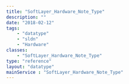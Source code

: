 ```yaml
---
title: "SoftLayer_Hardware_Note_Type"
description: ""
date: "2018-02-12"
tags:
    - "datatype"
    - "sldn"
    - "Hardware"
classes:
    - "SoftLayer_Hardware_Note_Type"
type: "reference"
layout: "datatype"
mainService : "SoftLayer_Hardware_Note_Type"
---
```

